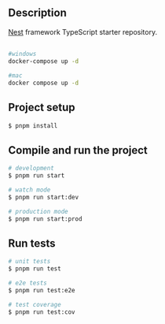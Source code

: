 ## Description

[Nest](https://github.com/nestjs/nest) framework TypeScript starter repository.
## 
```bash
#windows
docker-compose up -d

#mac
docker compose up -d
```
## Project setup

```bash
$ pnpm install
```

## Compile and run the project

```bash
# development
$ pnpm run start

# watch mode
$ pnpm run start:dev

# production mode
$ pnpm run start:prod
```

## Run tests

```bash
# unit tests
$ pnpm run test

# e2e tests
$ pnpm run test:e2e

# test coverage
$ pnpm run test:cov
```
